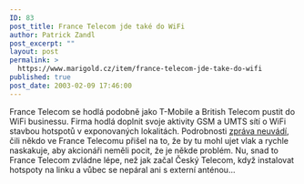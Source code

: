 ```yaml
---
ID: 83
post_title: France Telecom jde také do WiFi
author: Patrick Zandl
post_excerpt: ""
layout: post
permalink: >
  https://www.marigold.cz/item/france-telecom-jde-take-do-wifi
published: true
post_date: 2003-02-09 17:46:00
---
```

France Telecom se hodlá podobně jako T-Mobile a British Telecom pustit do WiFi businessu. Firma hodlá doplnit svoje aktivity GSM a UMTS sítí o WiFi stavbou hotspotů v exponovaných lokalitách. Podrobnosti <A href="http://www.francetelecom.com/en/financials/journalists/press_releases/CP_old/cp030206.html" target=_blank>zpráva neuvádí</A>, čili někdo ve France Telecomu přišel na to, že by tu mohl ujet vlak a rychle naskakuje, aby akcionáři neměli pocit, že je někde problém. Nu, snad to France Telecom zvládne lépe, než jak začal Český Telecom, když instalovat hotspoty na linku a vůbec se nepáral ani s externí anténou...